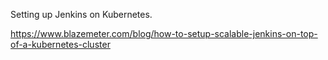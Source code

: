 Setting up Jenkins on Kubernetes.

https://www.blazemeter.com/blog/how-to-setup-scalable-jenkins-on-top-of-a-kubernetes-cluster
